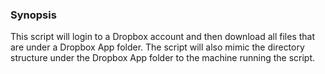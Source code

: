 ### Synopsis

This script will login to a Dropbox account and then download all files that are under a Dropbox App folder.  The script will also mimic the directory structure under the Dropbox App folder to the machine running the script.  
